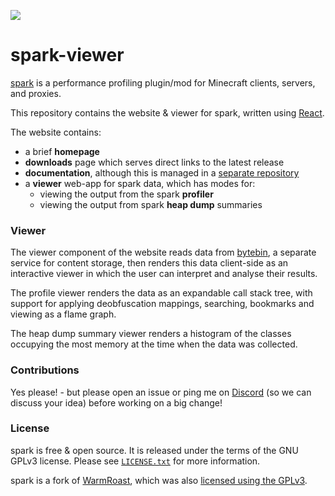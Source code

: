 ![](https://i.imgur.com/ykHn9vx.png)

# spark-viewer

[spark](https://github.com/lucko/spark) is a performance profiling plugin/mod for Minecraft clients, servers, and proxies.

This repository contains the website & viewer for spark, written using [React](https://reactjs.org).

The website contains:

-   a brief **homepage**
-   **downloads** page which serves direct links to the latest release
-   **documentation**, although this is managed in a [separate repository](https://github.com/lucko/spark-docs)
-   a **viewer** web-app for spark data, which has modes for:
    -   viewing the output from the spark **profiler**
    -   viewing the output from spark **heap dump** summaries

### Viewer

The viewer component of the website reads data from [bytebin](https://github.com/lucko/bytebin), a separate service for content storage, then renders this data client-side as an interactive viewer in which the user can interpret and analyse their results.

The profile viewer renders the data as an expandable call stack tree, with support for applying deobfuscation mappings, searching, bookmarks and viewing as a flame graph.

The heap dump summary viewer renders a histogram of the classes occupying the most memory at the time when the data was collected.

### Contributions

Yes please! - but please open an issue or ping me on [Discord](https://discord.gg/PAGT2fu) (so we can discuss your idea) before working on a big change!

### License

spark is free & open source. It is released under the terms of the GNU GPLv3 license. Please see [`LICENSE.txt`](LICENSE.txt) for more information.

spark is a fork of [WarmRoast](https://github.com/sk89q/WarmRoast), which was also [licensed using the GPLv3](https://github.com/sk89q/WarmRoast/blob/3fe5e5517b1c529d95cf9f43fd8420c66db0092a/src/main/java/com/sk89q/warmroast/WarmRoast.java#L1-L17).
